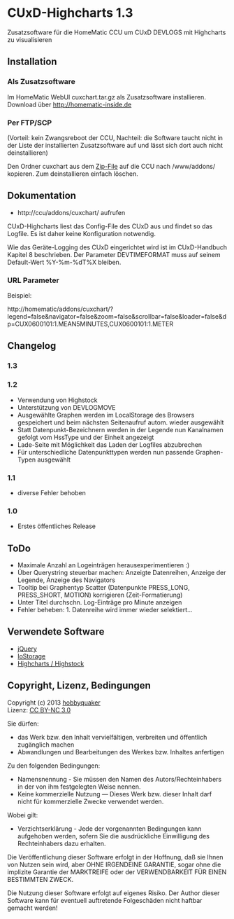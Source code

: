# CUxD-Highcharts 1.3

Zusatzsoftware für die HomeMatic CCU um CUxD DEVLOGS mit Highcharts zu visualisieren

## Installation

### Als Zusatzsoftware

Im HomeMatic WebUI cuxchart.tar.gz als Zusatzsoftware installieren. Download über http://homematic-inside.de

### Per FTP/SCP
(Vorteil: kein Zwangsreboot der CCU, Nachteil: die Software taucht nicht in der Liste der installierten Zusatzsoftware auf und lässt sich dort auch nicht deinstallieren)

Den Ordner cuxchart aus dem [Zip-File](https://github.com/hobbyquaker/CUxD-Highcharts/archive/master.zip) auf die CCU nach /www/addons/ kopieren. Zum deinstallieren einfach löschen.



## Dokumentation

* http://ccu/addons/cuxchart/ aufrufen

CUxD-Highcharts liest das Config-File des CUxD aus und findet so das Logfile. Es ist daher keine Konfiguration notwendig.

Wie das Geräte-Logging des CUxD eingerichtet wird ist im CUxD-Handbuch Kapitel 8 beschrieben.
Der Parameter DEVTIMEFORMAT muss auf seinem Default-Wert %Y-%m-%dT%X bleiben.

### URL Parameter

Beispiel:

   http://homematic/addons/cuxchart/?legend=false&navigator=false&zoom=false&scrollbar=false&loader=false&dp=CUX0600101:1.MEAN5MINUTES,CUX0600101:1.METER


## Changelog



### 1.3


### 1.2
* Verwendung von Highstock
* Unterstützung von DEVLOGMOVE
* Ausgewählte Graphen werden im LocalStorage des Browsers gespeichert und beim nächsten Seitenaufruf autom. wieder ausgewählt
* Statt Datenpunkt-Bezeichnern werden in der Legende nun Kanalnamen gefolgt vom HssType und der Einheit angezeigt
* Lade-Seite mit Möglichkeit das Laden der Logfiles abzubrechen
* Für unterschiedliche Datenpunkttypen werden nun passende Graphen-Typen ausgewählt

### 1.1
* diverse Fehler behoben

### 1.0
* Erstes öffentliches Release

## ToDo

* Maximale Anzahl an Logeinträgen herausexperimentieren :)
* Über Querystring steuerbar machen: Anzeigte Datenreihen, Anzeige der Legende, Anzeige des Navigators
* Tooltip bei Graphentyp Scatter (Datenpunkte PRESS_LONG, PRESS_SHORT, MOTION) korrigieren (Zeit-Formatierung)
* Unter Titel durchschn. Log-Einträge pro Minute anzeigen
* Fehler beheben: 1. Datenreihe wird immer wieder selektiert...

## Verwendete Software

* [jQuery](http://www.jquery.com)
* [loStorage](https://github.com/js-coder/loStorage.js)
* [Highcharts / Highstock](http://www.highcharts.com)

## Copyright, Lizenz, Bedingungen

Copyright (c) 2013 [hobbyquaker](https://github.com/hobbyquaker)   
Lizenz: [CC BY-NC 3.0](http://creativecommons.org/licenses/by-nc/3.0/de/)

Sie dürfen:    
 * das Werk bzw. den Inhalt vervielfältigen, verbreiten und öffentlich zugänglich machen
 * Abwandlungen und Bearbeitungen des Werkes bzw. Inhaltes anfertigen  

Zu den folgenden Bedingungen:   
 * Namensnennung - Sie müssen den Namen des Autors/Rechteinhabers in der von ihm festgelegten Weise nennen.
 * Keine kommerzielle Nutzung — Dieses Werk bzw. dieser Inhalt darf nicht für kommerzielle Zwecke verwendet werden.  

Wobei gilt:    
 * Verzichtserklärung - Jede der vorgenannten Bedingungen kann aufgehoben werden, sofern Sie die ausdrückliche Einwilligung des Rechteinhabers dazu erhalten.


Die Veröffentlichung dieser Software erfolgt in der Hoffnung, daß sie Ihnen von Nutzen sein wird, aber
OHNE IRGENDEINE GARANTIE, sogar ohne die implizite Garantie der MARKTREIFE oder der VERWENDBARKEIT FÜR EINEN
BESTIMMTEN ZWECK.

Die Nutzung dieser Software erfolgt auf eigenes Risiko. Der Author dieser Software kann für eventuell
auftretende Folgeschäden nicht haftbar gemacht werden!
